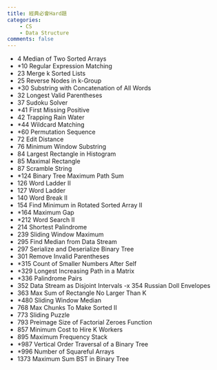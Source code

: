 ```yaml
---
title: 經典必會Hard題
categories: 
    - CS
    - Data Structure
comments: false
---
```



- 4 Median of Two Sorted Arrays
- *10 Regular Expression Matching
- 23 Merge k Sorted Lists
- 25 Reverse Nodes in k-Group 
- *30 Substring with Concatenation of All Words
- 32 Longest Valid Parentheses
- 37 Sudoku Solver
- *41 First Missing Positive
- 42 Trapping Rain Water 
- *44 Wildcard Matching
- *60 Permutation Sequence
- 72 Edit Distance
- 76 Minimum Window Substring
- 84 Largest Rectangle in Histogram
- 85 Maximal Rectangle
- 87 Scramble String
- *124 Binary Tree Maximum Path Sum
- 126 Word Ladder II
- 127 Word Ladder
- 140 Word Break II
- 154 Find Minimum in Rotated Sorted Array II
- *164 Maximum Gap
- *212 Word Search II
- 214 Shortest Palindrome
- 239 Sliding Window Maximum
- 295 Find Median from Data Stream
- 297 Serialize and Deserialize Binary Tree 
- 301 Remove Invalid Parentheses
- *315 Count of Smaller Numbers After Self
- *329 Longest Increasing Path in a Matrix
- *336 Palindrome Pairs
- 352 Data Stream as Disjoint Intervals
-x 354 Russian Doll Envelopes
- 363 Max Sum of Rectangle No Larger Than K
- *480 Sliding Window Median
- 768 Max Chunks To Make Sorted II
- 773 Sliding Puzzle
- 793 Preimage Size of Factorial Zeroes Function
- 857 Minimum Cost to Hire K Workers
- 895 Maximum Frequency Stack
- *987 Vertical Order Traversal of a Binary Tree
- *996 Number of Squareful Arrays
- 1373 Maximum Sum BST in Binary Tree

